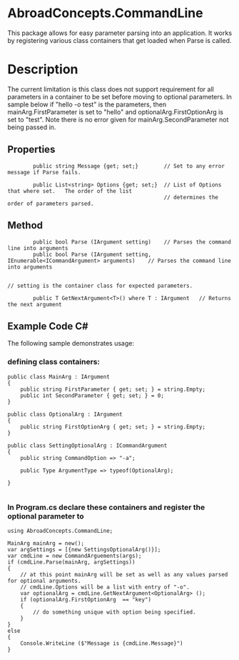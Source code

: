 # AbroadConcepts.CommandLine

This package allows for easy parameter parsing into an application.   It works by registering various class containers that get loaded when Parse is called.

# Description

The current limitation is this class does not support requirement for all parameters in a container to be set before moving to optional parameters.   In sample below if "hello -o test" is the parameters, then mainArg.FirstParameter is set to "hello" and optionalArg.FirstOptionArg is set to "test".   Note there is no error given for mainArg.SecondParameter not being passed in.

## Properties
```
        public string Message {get; set;}        // Set to any error message if Parse fails. 

        public List<string> Options {get; set;}  // List of Options that where set.   The order of the list
                                                 // determines the order of parameters parsed.
```

## Method
```
        public bool Parse (IArgument setting)    // Parses the command line into arguments
        public bool Parse (IArgument setting, IEnumerable<ICommandArgument> arguments)    // Parses the command line into arguments

                                                                                       // setting is the container class for expected parameters.

        public T GetNextArgument<T>() where T : IArgument   // Returns the next argument

```


## Example Code C#

The following sample demonstrates usage:

### defining class containers:

```
public class MainArg : IArgument
{
    public string FirstParameter { get; set; } = string.Empty;
    public int SecondParameter { get; set; } = 0;
}

public class OptionalArg : IArgument
{
    public string FirstOptionArg { get; set; } = string.Empty;
}

public class SettingOptionalArg : ICommandArgument
{
    public string CommandOption => "-a";

    public Type ArgumentType => typeof(OptionalArg);

}


```

### In Program.cs declare these containers and register the optional parameter to  
```
using AbroadConcepts.CommandLine;

MainArg mainArg = new();
var argSettings = [{new SettingsOptionalArg()}];
var cmdLine = new CommandArguements(args);
if (cmdLine.Parse(mainArg, argSettings))
{
    // at this point mainArg will be set as well as any values parsed for optional arguments.
    // cmdLine.Options will be a list with entry of "-o".
    var optionalArg = cmdLine.GetNextArgument<OptionalArg> ();
    if (optionalArg.FirstOptionArg  == "key")
    {
        // do something unique with option being specified. 
    }
}
else
{
    Console.WriteLine ($"Message is {cmdLine.Message}")
}
```



